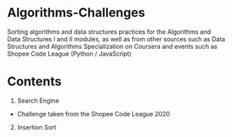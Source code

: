 # Algorithms-Challenges

Sorting algorithms and data structures practices for the Algorithms and Data Structures I and II modules, as well as from other sources such as Data Structures and Algorithms Specialization on Coursera and events such as Shopee Code League (Python / JavaScript)

# Contents  
1. Search Engine  
- Challenge taken from the Shopee Code League 2020  
  
2. Insertion Sort
